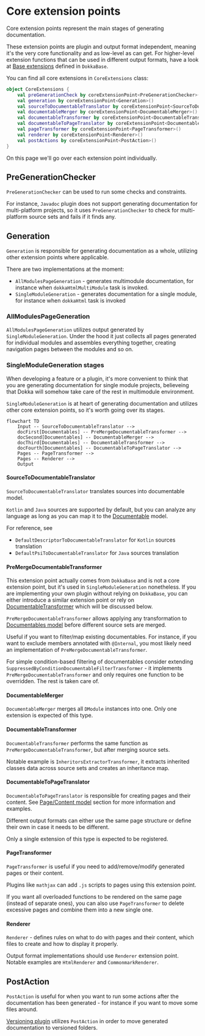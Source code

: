 # Core extension points

Core extension points represent the main stages of generating documentation. 

These extension points are plugin and output format independent, meaning it's the very core functionality and as
low-level as can get. For higher-level extension functions that can be used in different output formats, have a look at
[Base extensions](base_extensions.md) defined in `DokkaBase`.

You can find all core extensions in `CoreExtensions` class:
```kotlin
object CoreExtensions {
    val preGenerationCheck by coreExtensionPoint<PreGenerationChecker>()
    val generation by coreExtensionPoint<Generation>()
    val sourceToDocumentableTranslator by coreExtensionPoint<SourceToDocumentableTranslator>()
    val documentableMerger by coreExtensionPoint<DocumentableMerger>()
    val documentableTransformer by coreExtensionPoint<DocumentableTransformer>()
    val documentableToPageTranslator by coreExtensionPoint<DocumentableToPageTranslator>()
    val pageTransformer by coreExtensionPoint<PageTransformer>()
    val renderer by coreExtensionPoint<Renderer>()
    val postActions by coreExtensionPoint<PostAction>()
}
```

On this page we'll go over each extension point individually.

## PreGenerationChecker

`PreGenerationChecker` can be used to run some checks and constraints. 

For instance, `Javadoc` plugin does not support generating documentation for multi-platform projects, so it uses
`PreGenerationChecker` to check for multi-platform source sets and fails if it finds any.

## Generation

`Generation` is responsible for generating documentation as a whole, utilizing other extension points where applicable.

There are two implementations at the moment:

* `AllModulesPageGeneration` - generates multimodule documentation, for instance when `dokkaHtmlMultiModule` task is
  invoked.
* `SingleModuleGeneration` - generates documentation for a single module, for instance when `dokkaHtml` task is invoked

### AllModulesPageGeneration

`AllModulesPageGeneration` utilizes output generated by `SingleModuleGeneration`. Under the hood it just collects all
pages generated for individual modules and assembles everything together, creating navigation pages between the
modules and so on.

### SingleModuleGeneration stages

When developing a feature or a plugin, it's more convenient to think that you are generating documentation for single
module projects, believeing that Dokka will somehow take care of the rest in multimodule environment.

`SingleModuleGeneration` is at heart of generating documentation and utilizes other core extension points, so
it's worth going over its stages. 

```mermaid
flowchart TD
    Input -- SourceToDocumentableTranslator --> 
    docFirst[Documentables] -- PreMergeDocumentableTransformer --> 
    docSecond[Documentables] -- DocumentableMerger --> 
    docThird[Documentables] -- DocumentableTransformer --> 
    docFourth[Documentables] -- DocumentableToPageTranslator --> 
    Pages -- PageTransformer --> 
    Pages -- Renderer --> 
    Output
```


#### SourceToDocumentableTranslator

`SourceToDocumentableTranslator` translates sources into documentable model. 

`Kotlin` and `Java` sources are supported by default, but you can analyze any language as long as you can map
it to the [Documentable](../data_model/documentables.md) model.

For reference, see

* `DefaultDescriptorToDocumentableTranslator` for `Kotlin` sources translation
* `DefaultPsiToDocumentableTranslator` for `Java` sources translation

#### PreMergeDocumentableTransformer

This extension point actually comes from `DokkaBase` and is not a core extension point, but it's used in
`SingleModuleGeneration` nonetheless. If you are implementing your own plugin without relying on `DokkaBase`,
you can either introduce a similar extension point or rely on [DocumentableTransformer](#documentabletransformer) which
will be discussed below.

`PreMergeDocumentableTransformer` allows applying any transformation to 
[Documentables model](../data_model/documentables.md) before different source sets are merged. 

Useful if you want to filter/map existing documentables. For instance, if you want to exclude members annotated with
`@Internal`, you most likely need an implementation of `PreMergeDocumentableTransformer`.

For simple condition-based filtering of documentables consider extending 
`SuppressedByConditionDocumentableFilterTransformer` - it implements `PreMergeDocumentableTransformer` and only
requires one function to be overridden. The rest is taken care of.

#### DocumentableMerger

`DocumentableMerger` merges all `DModule` instances into one. Only one extension is expected of this type.

#### DocumentableTransformer

`DocumentableTransformer` performs the same function as `PreMergeDocumentableTransformer`, but after merging source
sets.

Notable example is `InheritorsExtractorTransformer`, it extracts inherited classes data across source sets
and creates an inheritance map.

#### DocumentableToPageTranslator

`DocumentableToPageTranslator` is responsible for creating pages and their content. See 
[Page/Content model](../data_model/page_content.md) section for more information and examples.

Different output formats can either use the same page structure or define their own in case it needs to be different.

Only a single extension of this type is expected to be registered. 

#### PageTransformer

`PageTransformer` is useful if you need to add/remove/modify generated pages or their content.

Plugins like `mathjax` can add `.js` scripts to pages using this extension point. 

If you want all overloaded functions to be rendered on the same page (instead of separate ones),
you can also use `PageTransformer` to delete excessive pages and combine them into a new single one.

#### Renderer

`Renderer` - defines rules on what to do with pages and their content, which files to create and how to display
it properly. 

Output format implementations should use `Renderer` extension point. Notable examples are `HtmlRenderer`
and `CommonmarkRenderer`.

## PostAction

`PostAction` is useful for when you want to run some actions after the documentation has been generated - for instance
if you want to move some files around.

[Versioning plugin](../../../user_guide/plugins/versioning-plugin.md) utilizes `PostAction` in order to move
generated documentation to versioned folders.
